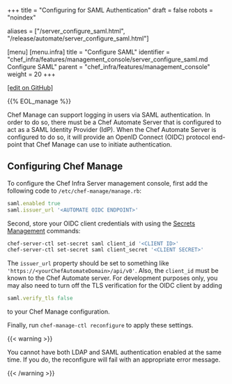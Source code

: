 +++
title = "Configuring for SAML Authentication"
draft = false
robots = "noindex"

aliases = ["/server_configure_saml.html", "/release/automate/server_configure_saml.html"]

[menu]
  [menu.infra]
    title = "Configure SAML"
    identifier = "chef_infra/features/management_console/server_configure_saml.md Configure SAML"
    parent = "chef_infra/features/management_console"
    weight = 20
+++

[\[edit on GitHub\]](https://github.com/chef/chef-web-docs/blob/master/content/server_configure_saml.md)

{{% EOL_manage %}}

Chef Manage can support logging in users via SAML authentication. In
order to do so, there must be a Chef Automate Server that is configured
to act as a SAML Identity Provider (IdP). When the Chef Automate Server
is configured to do so, it will provide an OpenID Connect (OIDC)
protocol end-point that Chef Manage can use to initiate authentication.

## Configuring Chef Manage

To configure the Chef Infra Server management console, first add the
following code to `/etc/chef-manage/manage.rb`:

``` ruby
saml.enabled true
saml.issuer_url '<AUTOMATE OIDC ENDPOINT>'
```

Second, store your OIDC client credentials with using the [Secrets
Management](/ctl_chef_server/#ctl-chef-server-secrets-management)
commands:

``` bash
chef-server-ctl set-secret saml client_id '<CLIENT ID>'
chef-server-ctl set-secret saml client_secret '<CLIENT SECRET>'
```

The `issuer_url` property should be set to something like
`'https://<yourChefAutomateDomain>/api/v0'`. Also, the `client_id` must
be known to the Chef Automate server. For development purposes only, you
may also need to turn off the TLS verification for the OIDC client by
adding

``` ruby
saml.verify_tls false
```

to your Chef Manage configuration.

Finally, run `chef-manage-ctl reconfigure` to apply these settings.

{{< warning >}}

You cannot have both LDAP and SAML authentication enabled at the same
time. If you do, the reconfigure will fail with an appropriate error
message.

{{< /warning >}}
